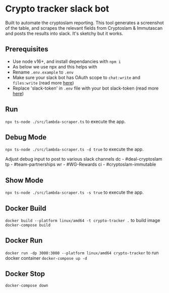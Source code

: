 # Crypto tracker slack bot

Built to automate the cryptoslam reporting. This tool generates a screenshot of the table, and scrapes the relevant fields from Cryptoslam & Immutascan and posts the results into slack. It's sketchy but it works.

## Prerequisites

* Use node v16+, and install dependancies with `npm i `  
* As below we use npx and this helps with 
* Rename `.env.example` to `.env`  
* Make sure your slack bot has OAuth scope to `chat:write` and `files:write` (read more [here](https://api.slack.com/messaging/files))  
* Replace 'slack-token' in `.env` file with your bot slack-token (read more [here](https://api.slack.com/authentication/token-types#bot))  

## Run
`npx ts-node ./src/lambda-scraper.ts` to execute the app.

## Debug Mode
`npx ts-node ./src/lambda-scraper.ts -d true` to execute the app.

Adjust debug input to post to various slack channels
dc - #deal-cryptoslam
tp - #team-partnerships
wr - #WG-Rewards
ci - #cryptoslam-immutable

## Show Mode
`npx ts-node ./src/lambda-scraper.ts -s true` to execute the app.

## Docker Build
`docker build --platform linux/amd64 -t crypto-tracker .` to build image
`docker-compose build`

## Docker Run
`docker run -dp 3000:3000 --platform linux/amd64 crypto-tracker` to run docker container
`docker-compose up -d`

## Docker Stop
`docker-compose down`